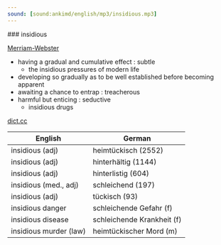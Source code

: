 ```yaml
---
sound: [sound:ankimd/english/mp3/insidious.mp3]
---
```


\### insidious

[Merriam-Webster](https://www.merriam-webster.com/dictionary/insidious)

- having a gradual and cumulative effect : subtle
    - the insidious pressures of modern life
- developing so gradually as to be well established before becoming apparent
- awaiting a chance to entrap : treacherous
- harmful but enticing : seductive
    - insidious drugs

[dict.cc](https://www.dict.cc/insidious)

| English        | German       |
| -------------- | ------------ |
| insidious (adj) | heimtückisch (2552) |
| insidious (adj) | hinterhältig (1144) |
| insidious (adj) | hinterlistig (604) |
| insidious (med., adj) | schleichend (197) |
| insidious (adj) | tückisch (93) |
| insidious danger | schleichende Gefahr (f) |
| insidious disease | schleichende Krankheit (f) |
| insidious murder (law) | heimtückischer Mord (m) |
